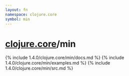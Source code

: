 ```yaml
---
layout: fn
namespace: clojure.core
symbol: min
---
```


# [clojure.core](../)/min

{% include 1.4.0/clojure.core/min/docs.md %}
{% include 1.4.0/clojure.core/min/examples.md %}
{% include 1.4.0/clojure.core/min/src.md %}

